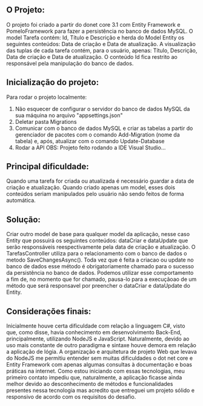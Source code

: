 ## O Projeto:
O projeto foi criado a partir do donet core 3.1 com Entity Framework e PomeloFramework para fazer a persistência no banco de dados MySQL.
O model Tarefa contém: Id, Título e Descrição e herda do Model Entity os seguintes conteúdos: Data de criação e Data de atualização.
A visualização das tuplas de cada tarefa contém, para o usuário, apenas: Título, Descrição, Data de criação e Data de atualização. O conteúdo Id fica restrito ao responsável pela manipulação do banco de dados.
## Inicialização do projeto:
Para rodar o projeto localmente: 
1) Não esquecer de configurar o servidor do banco de dados MySQL da sua máquina no arquivo "appsettings.json"
2) Deletar pasta Migrations
3) Comunicar com o banco de dados MySQL e criar as tabelas a partir do gerenciador de pacotes com o comando Add-Migration (nome da tabela) e, após, atualizar com o comando Update-Database
4) Rodar a API
OBS: Projeto feito rodando a IDE Visual Studio...
## Principal dificuldade:
Quando uma tarefa for criada ou atualizada é necessário guardar a data de criação e atualização. Quando criado apenas um model, esses dois conteúdos seriam manipulados pelo usuário não sendo feitos de forma automática.
## Solução:
Criar outro model de base para qualquer model da aplicação, nesse caso Entity que possuirá os seguintes conteúdos: dataCriar e dataUpdate que serão responsáveis reespectivamente pela data de criação e atualização.
O TarefasController utiliza para o relacionamento com o banco de dados o metodo SaveChangesAsync(). Toda vez que é feita a criacao ou update no banco de dados esse método é obrigatoriamente chamado para o sucesso da persistência no banco de dados. 
Podemos utilizar esse comportamento a fim de, no momento que for chamado, pausa-lo para a execuçãoao de um método que será responsavel por preencher o dataCriar e dataUpdate do Entity.
## Considerações finais:
Inicialmente houve certa dificuldade com relação a linguagem C#, visto que, como disse, havia conhecimento em desenvolvimento Back-End, principalmente, utilizando NodeJS e JavaScript. Naturalmente, devido ao uso mais constante de outro paradigma e sintaxe houve demora em relação a aplicação de lógia.
A organização e arquitetura de projeto Web que levava do NodeJS me permitiu entender sem muitas dificuldades o dot net core e Entity Framework com apenas algumas consultas à documentação e boas práticas na internet.
Como estou iniciando com essas tecnologias, meu primeiro contato impediu que, naturalmente, a aplicação ficasse ainda melhor devido ao desconhecimento de métodos e funcionalidades presentes nessa tecnologia mas acredito que entreguei um projeto sólido e responsivo de acordo com os requisitos do desafio.

